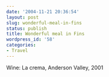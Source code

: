 ```yaml
---
date: '2004-11-21 20:36:54'
layout: post
slug: wonderful-meal-in-fins
status: publish
title: Wonderful meal in Fins
wordpress_id: '58'
categories:
- Travel
---
```


Wine: La crema, Anderson Valley, 2001

